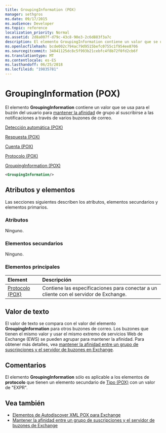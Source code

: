 ```yaml
---
title: GroupingInformation (POX)
manager: sethgros
ms.date: 09/17/2015
ms.audience: Developer
ms.topic: reference
localization_priority: Normal
ms.assetid: 2d8a007f-d79c-43c8-90e3-2c6d883f3a7c
description: El elemento GroupingInformation contiene un valor que se usa para agrupar el buzón del usuario para mantener la afinidad al suscribirse a las notificaciones a través de varios buzones de correo.
ms.openlocfilehash: bcde002c794ac79d9515befc0755c1f954ee8706
ms.sourcegitcommit: 34041125dc8c5f993b21cebfc4f8b72f0fd2cb6f
ms.translationtype: MT
ms.contentlocale: es-ES
ms.lasthandoff: 06/25/2018
ms.locfileid: "19835781"
---
```

# <a name="groupinginformation-pox"></a>GroupingInformation (POX)

El elemento **GroupingInformation** contiene un valor que se usa para el buzón del usuario para [mantener la afinidad](http://msdn.microsoft.com/library/1bda4094-88c3-4f61-9219-6ee70f6e81cf%28Office.15%29.aspx) de grupo al suscribirse a las notificaciones a través de varios buzones de correo. 
  
[Detección automática (POX)](autodiscover-pox.md)
  
[Respuesta (POX)](response-pox.md)
  
[Cuenta (POX)](account-pox.md)
  
[Protocolo (POX)](protocol-pox.md)
  
[GroupingInformation (POX)](groupinginformation-pox.md)
  
```XML
<GroupingInformation/>
```

## <a name="attributes-and-elements"></a>Atributos y elementos

Las secciones siguientes describen los atributos, elementos secundarios y elementos primarios.
  
### <a name="attributes"></a>Atributos

Ninguno.
  
### <a name="child-elements"></a>Elementos secundarios

Ninguno.
  
### <a name="parent-elements"></a>Elementos principales

|**Element**|**Descripción**|
|:-----|:-----|
|[Protocolo (POX)](protocol-pox.md) <br/> |Contiene las especificaciones para conectar a un cliente con el servidor de Exchange.  <br/> |
   
## <a name="text-value"></a>Valor de texto

El valor de texto se compara con el valor del elemento **GroupingInformation** para otros buzones de correo. Los buzones que tienen el mismo valor y usar el mismo extremo de servicios Web de Exchange (EWS) se pueden agrupar para mantener la afinidad. Para obtener más detalles, vea [mantener la afinidad entre un grupo de suscripciones y el servidor de buzones en Exchange](http://msdn.microsoft.com/library/1bda4094-88c3-4f61-9219-6ee70f6e81cf%28Office.15%29.aspx).
  
## <a name="remarks"></a>Comentarios

El elemento **GroupingInformation** sólo es aplicable a los elementos de **protocolo** que tienen un elemento secundario de [Tipo (POX)](type-pox.md) con un valor de "EXPR". 
  
## <a name="see-also"></a>Vea también

- [Elementos de Autodiscover XML POX para Exchange](pox-autodiscover-xml-elements-for-exchange.md)
- [Mantener la afinidad entre un grupo de suscripciones y el servidor de buzones de Exchange](http://msdn.microsoft.com/library/1bda4094-88c3-4f61-9219-6ee70f6e81cf%28Office.15%29.aspx)

